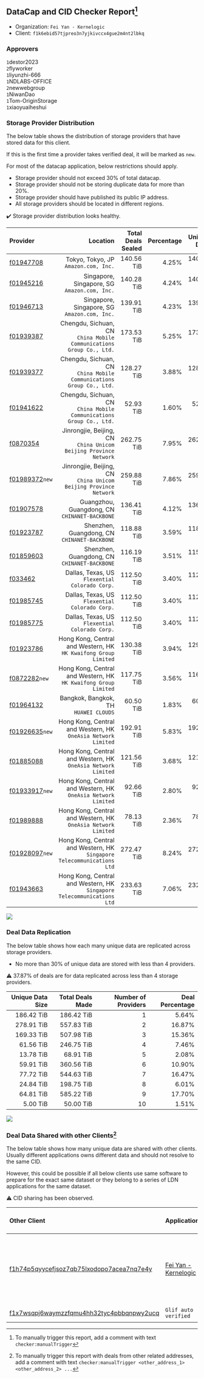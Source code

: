 ## DataCap and CID Checker Report[^1]
 - Organization: `Fei Yan - Kernelogic`
 - Client: `f1k6ebid57tjpreo3n7yjkivccx4gue2m4nt2lbkq`
### Approvers
`1`destor2023<br/>`2`flyworker<br/>`1`liyunzhi-666<br/>`1`NDLABS-OFFICE<br/>`2`newwebgroup<br/>`1`NiwanDao<br/>`1`Tom-OriginStorage<br/>`1`xiaoyuaiheshui

### Storage Provider Distribution
The below table shows the distribution of storage providers that have stored data for this client.

If this is the first time a provider takes verified deal, it will be marked as `new`.

For most of the datacap application, below restrictions should apply.
 - Storage provider should not exceed 30% of total datacap.
 - Storage provider should not be storing duplicate data for more than 20%.
 - Storage provider should have published its public IP address.
 - All storage providers should be located in different regions.

✔️ Storage provider distribution looks healthy.

| Provider                                                    |                                                                  Location | Total Deals Sealed | Percentage | Unique Data | Duplicate Deals |
| :---------------------------------------------------------- | ------------------------------------------------------------------------: | -----------------: | ---------: | ----------: | --------------: |
| [f01947708](https://filfox.info/en/address/f01947708)       |                                   Tokyo, Tokyo, JP<br/>`Amazon.com, Inc.` |         140.56 TiB |      4.25% |  140.56 TiB |           0.00% |
| [f01945216](https://filfox.info/en/address/f01945216)       |                           Singapore, Singapore, SG<br/>`Amazon.com, Inc.` |         140.28 TiB |      4.24% |  140.28 TiB |           0.00% |
| [f01946713](https://filfox.info/en/address/f01946713)       |                           Singapore, Singapore, SG<br/>`Amazon.com, Inc.` |         139.91 TiB |      4.23% |  139.91 TiB |           0.00% |
| [f01939387](https://filfox.info/en/address/f01939387)       |    Chengdu, Sichuan, CN<br/>`China Mobile Communications Group Co., Ltd.` |         173.53 TiB |      5.25% |  173.53 TiB |           0.00% |
| [f01939377](https://filfox.info/en/address/f01939377)       |    Chengdu, Sichuan, CN<br/>`China Mobile Communications Group Co., Ltd.` |         128.27 TiB |      3.88% |  128.27 TiB |           0.00% |
| [f01941622](https://filfox.info/en/address/f01941622)       |    Chengdu, Sichuan, CN<br/>`China Mobile Communications Group Co., Ltd.` |          52.93 TiB |      1.60% |   52.93 TiB |           0.00% |
| [f0870354](https://filfox.info/en/address/f0870354)         |       Jinrongjie, Beijing, CN<br/>`China Unicom Beijing Province Network` |         262.75 TiB |      7.95% |  262.75 TiB |           0.00% |
| [f01989372](https://filfox.info/en/address/f01989372)`new`  |       Jinrongjie, Beijing, CN<br/>`China Unicom Beijing Province Network` |         259.88 TiB |      7.86% |  259.88 TiB |           0.00% |
| [f01907578](https://filfox.info/en/address/f01907578)       |                          Guangzhou, Guangdong, CN<br/>`CHINANET-BACKBONE` |         136.41 TiB |      4.12% |  136.41 TiB |           0.00% |
| [f01923787](https://filfox.info/en/address/f01923787)       |                           Shenzhen, Guangdong, CN<br/>`CHINANET-BACKBONE` |         118.88 TiB |      3.59% |  118.88 TiB |           0.00% |
| [f01859603](https://filfox.info/en/address/f01859603)       |                           Shenzhen, Guangdong, CN<br/>`CHINANET-BACKBONE` |         116.19 TiB |      3.51% |  115.22 TiB |           0.83% |
| [f033462](https://filfox.info/en/address/f033462)           |                         Dallas, Texas, US<br/>`Flexential Colorado Corp.` |         112.50 TiB |      3.40% |  112.50 TiB |           0.00% |
| [f01985745](https://filfox.info/en/address/f01985745)       |                         Dallas, Texas, US<br/>`Flexential Colorado Corp.` |         112.50 TiB |      3.40% |  112.50 TiB |           0.00% |
| [f01985775](https://filfox.info/en/address/f01985775)       |                         Dallas, Texas, US<br/>`Flexential Colorado Corp.` |         112.50 TiB |      3.40% |  112.50 TiB |           0.00% |
| [f01923786](https://filfox.info/en/address/f01923786)       |        Hong Kong, Central and Western, HK<br/>`HK Kwaifong Group Limited` |         130.38 TiB |      3.94% |  129.41 TiB |           0.74% |
| [f0872282](https://filfox.info/en/address/f0872282)`new`    |        Hong Kong, Central and Western, HK<br/>`HK Kwaifong Group Limited` |         117.75 TiB |      3.56% |  116.97 TiB |           0.66% |
| [f01964132](https://filfox.info/en/address/f01964132)       |                                  Bangkok, Bangkok, TH<br/>`HUAWEI CLOUDS` |          60.50 TiB |      1.83% |   60.50 TiB |           0.00% |
| [f01926635](https://filfox.info/en/address/f01926635)`new`  |          Hong Kong, Central and Western, HK<br/>`OneAsia Network Limited` |         192.91 TiB |      5.83% |  192.91 TiB |           0.00% |
| [f01885088](https://filfox.info/en/address/f01885088)       |          Hong Kong, Central and Western, HK<br/>`OneAsia Network Limited` |         121.56 TiB |      3.68% |  121.53 TiB |           0.03% |
| [f01933917](https://filfox.info/en/address/f01933917)`new`  |          Hong Kong, Central and Western, HK<br/>`OneAsia Network Limited` |          92.66 TiB |      2.80% |   92.66 TiB |           0.00% |
| [f01989888](https://filfox.info/en/address/f01989888)       |          Hong Kong, Central and Western, HK<br/>`OneAsia Network Limited` |          78.13 TiB |      2.36% |   78.13 TiB |           0.00% |
| [f01928097](https://filfox.info/en/address/f01928097)`new`  | Hong Kong, Central and Western, HK<br/>`Singapore Telecommunications Ltd` |         272.47 TiB |      8.24% |  272.19 TiB |           0.10% |
| [f01943663](https://filfox.info/en/address/f01943663)       | Hong Kong, Central and Western, HK<br/>`Singapore Telecommunications Ltd` |         233.63 TiB |      7.06% |  232.53 TiB |           0.47% |

<img src="https://raw.githubusercontent.com/data-preservation-programs/filplus-checker-assets/main/filecoin-project/filecoin-plus-large-datasets/issues/982/1685540649366.png"/>

### Deal Data Replication
The below table shows how each many unique data are replicated across storage providers.

- No more than 30% of unique data are stored with less than 4 providers.

⚠️ 37.87% of deals are for data replicated across less than 4 storage providers.

| Unique Data Size | Total Deals Made | Number of Providers | Deal Percentage |
| ---------------: | ---------------: | ------------------: | --------------: |
|       186.42 TiB |       186.42 TiB |                   1 |           5.64% |
|       278.91 TiB |       557.83 TiB |                   2 |          16.87% |
|       169.33 TiB |       507.98 TiB |                   3 |          15.36% |
|        61.56 TiB |       246.75 TiB |                   4 |           7.46% |
|        13.78 TiB |        68.91 TiB |                   5 |           2.08% |
|        59.91 TiB |       360.56 TiB |                   6 |          10.90% |
|        77.72 TiB |       544.63 TiB |                   7 |          16.47% |
|        24.84 TiB |       198.75 TiB |                   8 |           6.01% |
|        64.81 TiB |       585.22 TiB |                   9 |          17.70% |
|         5.00 TiB |        50.00 TiB |                  10 |           1.51% |

<img src="https://raw.githubusercontent.com/data-preservation-programs/filplus-checker-assets/main/filecoin-project/filecoin-plus-large-datasets/issues/982/1685540649970.png"/>

### Deal Data Shared with other Clients[^3]
The below table shows how many unique data are shared with other clients.
Usually different applications owns different data and should not resolve to the same CID.

However, this could be possible if all below clients use same software to prepare for the exact same dataset or they belong to a series of LDN applications for the same dataset.

⚠️ CID sharing has been observed.

| Other Client                                                                                                          | Application                                                                                          | Total Deals Affected | Unique CIDs | Approvers                                                                                                                                                  |
| :-------------------------------------------------------------------------------------------------------------------- | :--------------------------------------------------------------------------------------------------- | -------------------: | ----------: | :--------------------------------------------------------------------------------------------------------------------------------------------------------- |
| [f1h74p5qyycefjsoz7qb75lxodopo7acea7nq7e4y](https://filfox.info/en/address/f1h74p5qyycefjsoz7qb75lxodopo7acea7nq7e4y) | [Fei Yan \- Kernelogic](https://github.com/filecoin-project/filecoin-plus-large-datasets/issues/983) |             2.17 PiB |      18,510 | `1`cryptowhizzard<br/>`1`destor2023<br/>`1`ipfscn<br/>`1`liyunzhi-666<br/>`2`newwebgroup<br/>`1`stcouldlisa<br/>`1`Tom-OriginStorage<br/>`2`xiaoyuaiheshui |
| [f1x7wsqpj6waymzzfqmu4hh32tyc4pbbqnpwy2ucq](https://filfox.info/en/address/f1x7wsqpj6waymzzfqmu4hh32tyc4pbbqnpwy2ucq) | `Glif auto verified`                                                                                 |            32.00 GiB |           1 | Unknown                                                                                                                                                    |

[^1]: To manually trigger this report, add a comment with text `checker:manualTrigger`

[^2]: Deals from those addresses are combined into this report as they are specified with `checker:manualTrigger`

[^3]: To manually trigger this report with deals from other related addresses, add a comment with text `checker:manualTrigger <other_address_1> <other_address_2> ...`
